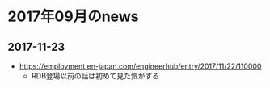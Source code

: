 # 2017年09月のnews

## 2017-11-23

* https://employment.en-japan.com/engineerhub/entry/2017/11/22/110000
  * RDB登場以前の話は初めて見た気がする

